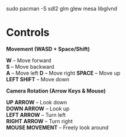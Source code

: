 sudo pacman -S sdl2 glm glew mesa libglvnd

# Controls

**Movement (WASD + Space/Shift)**

**W** – Move forward  
**S** – Move backward  
**A** – Move left 
**D** – Move right 
**SPACE** – Move up  
**LEFT SHIFT** – Move down  

**Camera Rotation (Arrow Keys & Mouse)**

**UP ARROW** – Look down  
**DOWN ARROW** – Look up  
**LEFT ARROW** – Turn left  
**RIGHT ARROW** – Turn right  
**MOUSE MOVEMENT** – Freely look around
